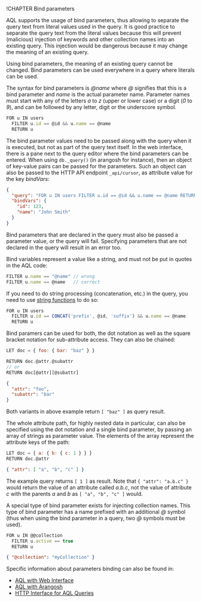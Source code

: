 !CHAPTER Bind parameters

AQL supports the usage of bind parameters, thus allowing to separate the query
text from literal values used in the query. It is good practice to separate the
query text from the literal values because this will prevent (malicious)
injection of keywords and other collection names into an existing query. This
injection would be dangerous because it may change the meaning of an existing
query.

Using bind parameters, the meaning of an existing query cannot be changed. Bind
parameters can be used everywhere in a query where literals can be used.

The syntax for bind parameters is *@name* where *@* signifies that this is a
bind parameter and *name* is the actual parameter name. Parameter names must
start with any of the letters *a* to *z* (upper or lower case) or a digit
(*0* to *9*), and can be followed by any letter, digit or the underscore symbol.

```js
FOR u IN users
  FILTER u.id == @id && u.name == @name
  RETURN u
```

The bind parameter values need to be passed along with the query when it is
executed, but not as part of the query text itself. In the web interface,
there is a pane next to the query editor where the bind parameters can be
entered. When using `db._query()` (in arangosh for instance), then an
object of key-value pairs can be passed for the parameters. Such an object
can also be passed to the HTTP API endpoint `_api/cursor`, as attribute
value for the key *bindVars*:

```json
{
  "query": "FOR u IN users FILTER u.id == @id && u.name == @name RETURN u",
  "bindVars": {
    "id": 123,
    "name": "John Smith"
  }
}
```

Bind parameters that are declared in the query must also be passed a parameter
value, or the query will fail. Specifying parameters that are not declared in
the query will result in an error too.

Bind variables represent a value like a string, and must not be put in quotes
in the AQL code:

```js
FILTER u.name == "@name" // wrong
FILTER u.name == @name   // correct
```

If you need to do string processing (concatenation, etc.) in the query, you
need to use [string functions](../Functions/String.md) to do so:

```js
FOR u IN users
  FILTER u.id == CONCAT('prefix', @id, 'suffix') && u.name == @name
  RETURN u
```

Bind paramers can be used for both, the dot notation as well as the square
bracket notation for sub-attribute access. They can also be chained:

```js
LET doc = { foo: { bar: "baz" } }

RETURN doc.@attr.@subattr
// or
RETURN doc[@attr][@subattr]
```

```json
{
  "attr": "foo",
  "subattr": "bar"
}
```

Both variants in above example return `[ "baz" ]` as query result.

The whole attribute path, for highly nested data in particular, can also be
specified using the dot notation and a single bind parameter, by passing an
array of strings as parameter value. The elements of the array represent the
attribute keys of the path:

```js
LET doc = { a: { b: { c: 1 } } }
RETURN doc.@attr
```

```json
{ "attr": [ "a", "b", "c" ] }
```

The example query returns `[ 1 ]` as result. Note that `{ "attr": "a.b.c" }`
would return the value of an attribute called *a.b.c*, not the value of
attribute *c* with the parents *a* and *b* as `[ "a", "b", "c" ]` would.

A special type of bind parameter exists for injecting collection names. This
type of bind parameter has a name prefixed with an additional *@* symbol (thus
when using the bind parameter in a query, two *@* symbols must be used).

```js
FOR u IN @@collection
  FILTER u.active == true
  RETURN u
```

```json
{ "@collection": "myCollection" }
```

Specific information about parameters binding can also be found in:

- [AQL with Web Interface](../Invocation/WithWebInterface.md)
- [AQL with Arangosh](../Invocation/WithArangosh.md)
- [HTTP Interface for AQL Queries](../../HTTP/AqlQueryCursor/index.html)
